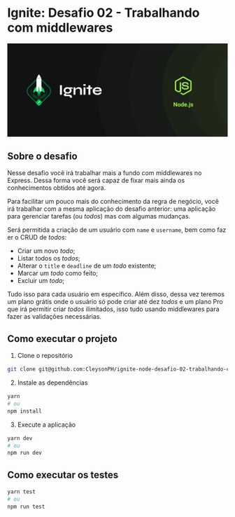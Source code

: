 # Ignite: Desafio 02 - Trabalhando com middlewares

![Cover](.github/cover-node.js.png)

## Sobre o desafio

Nesse desafio você irá trabalhar mais a fundo com middlewares no Express. Dessa forma você será capaz de fixar mais ainda os conhecimentos obtidos até agora.

Para facilitar um pouco mais do conhecimento da regra de negócio, você irá trabalhar com a mesma aplicação do desafio anterior: uma aplicação para gerenciar tarefas (ou _todos_) mas com algumas mudanças.

Será permitida a criação de um usuário com `name` e `username`, bem como fazer o CRUD de *todos*:

- Criar um novo _todo_;
- Listar todos os _todos_;
- Alterar o `title` e `deadline` de um _todo_ existente;
- Marcar um _todo_ como feito;
- Excluir um _todo_;

Tudo isso para cada usuário em específico. Além disso, dessa vez teremos um plano grátis onde o usuário só pode criar até dez _todos_ e um plano Pro que irá permitir criar _todos_ ilimitados, isso tudo usando middlewares para fazer as validações necessárias.

## Como executar o projeto

1. Clone o repositório

```bash
git clone git@github.com:CleysonPH/ignite-node-desafio-02-trabalhando-com-middlewares.git
```

2. Instale as dependências

```bash
yarn
# ou
npm install
```

3. Execute a aplicação

```bash
yarn dev
# ou
npm run dev
```

## Como executar os testes

```bash
yarn test
# ou
npm run test
```
